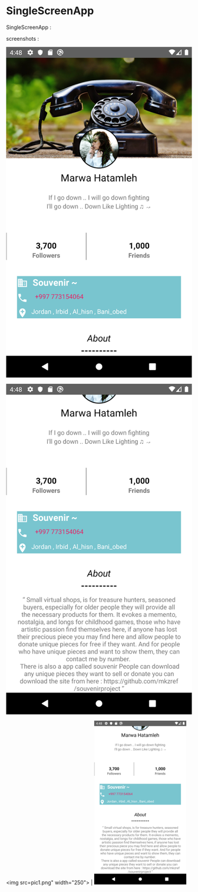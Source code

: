 # SingleScreenApp


SingleScreenApp : 







screenshots :

![screenshots](pic1.png)


![screenshots](pic2.png)

 <img src=pic1.png" width="250"> | <img src="pic2.png" width="250">
